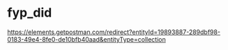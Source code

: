 # fyp_did
https://elements.getpostman.com/redirect?entityId=19893887-289dbf98-0183-49e4-8fe0-de10bfb40aad&entityType=collection
 
